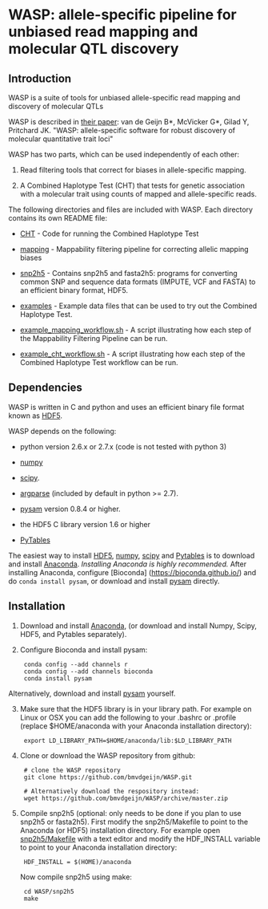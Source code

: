 # WASP: allele-specific pipeline for unbiased read mapping and molecular QTL discovery

## Introduction

WASP is a suite of tools for unbiased allele-specific read mapping and
discovery of molecular QTLs

WASP is described in
[their paper](http://biorxiv.org/content/early/2014/11/07/011221): van
de Geijn B\*, McVicker G\*, Gilad Y, Pritchard JK. "WASP:
allele-specific software for robust discovery of molecular
quantitative trait loci"

WASP has two parts, which can be used independently of each
other: 

1. Read filtering tools that correct for biases in allele-specific
   mapping. 

2. A Combined Haplotype Test (CHT) that tests for genetic association
   with a molecular trait using counts of mapped and allele-specific
   reads.

The following directories and files are included with WASP.
Each directory contains its own README file:

* [CHT](./CHT) - Code for running the Combined Haplotype Test

* [mapping](./mapping) - Mappability filtering pipeline for correcting allelic mapping biases

* [snp2h5](./snp2h5) - Contains snp2h5 and fasta2h5:  programs for converting
  common SNP and sequence data formats (IMPUTE, VCF and FASTA)
  to an efficient binary format, HDF5.

* [examples](./examples) - Example data files that can be used to try out the
  Combined Haplotype Test.

* [example_mapping_workflow.sh](./examples/example_mapping_workflow.sh) - A script illustrating
  how each step of the Mappability Filtering Pipeline can be run. 

* [example_cht_workflow.sh](./examples/example_cht_workflow.sh) - A script illustrating
  how each step of the Combined Haplotype Test workflow can be run.


## Dependencies

WASP is written in C and python and uses an efficient binary file format
known as [HDF5](https://www.hdfgroup.org/HDF5/).

WASP depends on the following:

* python version 2.6.x or 2.7.x (code is not tested with python 3)

* [numpy](http://www.numpy.org)

* [scipy](http://www.scipy.org).

* [argparse](https://code.google.com/p/argparse/) (included by default in python >= 2.7).

* [pysam](https://github.com/pysam-developers/pysam) version 0.8.4 or higher.

* the HDF5 C library version 1.6 or higher

* [PyTables](http://www.pytables.org/)


The easiest way to install [HDF5](https://www.hdfgroup.org/HDF5/),
[numpy](http://www.numpy.org), [scipy](http://scipy.org) and
[Pytables](http://www.pytables.org/) is to download and install
[Anaconda](http://continuum.io/downloads). *Installing Anaconda is
highly recommended.* After installing Anaconda, configure [Bioconda] (https://bioconda.github.io/)
and do `conda install pysam`, or download and install 
[pysam](https://github.com/pysam-developers/pysam) directly.


## Installation

1. Download and install [Anaconda](http://continuum.io/downloads),
(or download and install Numpy, Scipy, HDF5, and Pytables separately).

2. Configure Bioconda and install pysam:

		conda config --add channels r
		conda config --add channels bioconda
		conda install pysam
  Alternatively, download and install [pysam](https://github.com/pysam-developers/pysam)
  yourself.

3. Make sure that the HDF5 library is in your library path. For example 
on Linux or OSX you can add the following to your .bashrc or .profile (replace
$HOME/anaconda with your Anaconda installation directory):

		export LD_LIBRARY_PATH=$HOME/anaconda/lib:$LD_LIBRARY_PATH

4. Clone or download the WASP repository from github:

		# clone the WASP repository
		git clone https://github.com/bmvdgeijn/WASP.git

		# Alternatively download the respository instead:
		wget https://github.com/bmvdgeijn/WASP/archive/master.zip

5. Compile snp2h5 (optional: only needs to be done if you plan to use
snp2h5 or fasta2h5). First modify the snp2h5/Makefile to point to the
Anaconda (or HDF5) installation directory. For example open
[snp2h5/Makefile](snp2h5/Makefile) with a text editor and modify the
HDF_INSTALL variable to point to your Anaconda installation directory:

		HDF_INSTALL = $(HOME)/anaconda

	Now compile snp2h5 using make:

		cd WASP/snp2h5
		make


